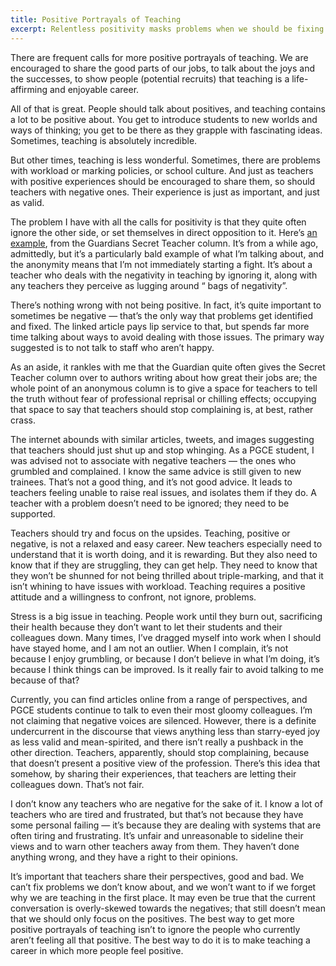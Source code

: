 ```yaml
---
title: Positive Portrayals of Teaching
excerpt: Relentless positivity masks problems when we should be fixing them.
---
```


There are frequent calls for more positive portrayals of teaching. We are encouraged to share the good parts of our jobs, to talk about the joys and the successes, to show people (potential recruits) that teaching is a life-affirming and enjoyable career.

All of that is great. People should talk about positives, and teaching contains a lot to be positive about. You get to introduce students to new worlds and ways of thinking; you get to be there as they grapple with fascinating ideas. Sometimes, teaching is absolutely incredible.

But other times, teaching is less wonderful. Sometimes, there are problems with workload or marking policies, or school culture. And just as teachers with positive experiences should be encouraged to share them, so should teachers with negative ones. Their experience is just as important, and just as valid.

The problem I have with all the calls for positivity is that they quite often ignore the other side, or set themselves in direct opposition to it. Here’s [an example](https://www.theguardian.com/teacher-network/2016/apr/02/secret-teacher-refuse-negativity-teaching-bring-down), from the Guardians Secret Teacher column. It’s from a while ago, admittedly, but it’s a particularly bald example of what I’m talking about, and the anonymity means that I’m not immediately starting a fight. It’s about a teacher who deals with the negativity in teaching by ignoring it, along with any teachers they perceive as lugging around “ bags of negativity”.

There’s nothing wrong with not being positive. In fact, it’s quite important to sometimes be negative — that’s the only way that problems get identified and fixed. The linked article pays lip service to that, but spends far more time talking about ways to avoid dealing with those issues. The primary way suggested is to not talk to staff who aren’t happy.

As an aside, it rankles with me that the Guardian quite often gives the Secret Teacher column over to authors writing about how great their jobs are; the whole point of an anonymous column is to give a space for teachers to tell the truth without fear of professional reprisal or chilling effects; occupying that space to say that teachers should stop complaining is, at best, rather crass.

The internet abounds with similar articles, tweets, and images suggesting that teachers should just shut up and stop whinging. As a PGCE student, I was advised not to associate with negative teachers — the ones who grumbled and complained. I know the same advice is still given to new trainees. That’s not a good thing, and it’s not good advice. It leads to teachers feeling unable to raise real issues, and isolates them if they do. A teacher with a problem doesn’t need to be ignored; they need to be supported.

Teachers should try and focus on the upsides. Teaching, positive or negative, is not a relaxed and easy career. New teachers especially need to understand that it is worth doing, and it is rewarding. But they also need to know that if they are struggling, they can get help. They need to know that they won’t be shunned for not being thrilled about triple-marking, and that it isn’t whining to have issues with workload. Teaching requires a positive attitude and a willingness to confront, not ignore, problems.

Stress is a big issue in teaching. People work until they burn out, sacrificing their health because they don’t want to let their students and their colleagues down. Many times, I’ve dragged myself into work when I should have stayed home, and I am not an outlier. When I complain, it’s not because I enjoy grumbling, or because I don’t believe in what I’m doing, it’s because I think things can be improved. Is it really fair to avoid talking to me because of that?

Currently, you can find articles online from a range of perspectives, and PGCE students continue to talk to even their most gloomy colleagues. I’m not claiming that negative voices are silenced. However, there is a definite undercurrent in the discourse that views anything less than starry-eyed joy as less valid and mean-spirited, and there isn’t really a pushback in the other direction. Teachers, apparently, should stop complaining, because that doesn’t present a positive view of the profession. There’s this idea that somehow, by sharing their experiences, that teachers are letting their colleagues down. That’s not fair.

I don’t know any teachers who are negative for the sake of it. I know a lot of teachers who are tired and frustrated, but that’s not because they have some personal failing — it’s because they are dealing with systems that are often tiring and frustrating. It’s unfair and unreasonable to sideline their views and to warn other teachers away from them. They haven’t done anything wrong, and they have a right to their opinions.

It’s important that teachers share their perspectives, good and bad. We can’t fix problems we don’t know about, and we won’t want to if we forget why we are teaching in the first place. It may even be true that the current conversation is overly-skewed towards the negatives; that still doesn’t mean that we should only focus on the positives. The best way to get more positive portrayals of teaching isn’t to ignore the people who currently aren’t feeling all that positive. The best way to do it is to make teaching a career in which more people feel positive.